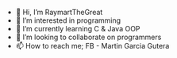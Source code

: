 - 👋 Hi, I’m RaymartTheGreat
- 👀 I’m interested in programming
- 🌱 I’m currently learning C & Java OOP
- 💞️ I’m looking to collaborate on programmers
- 📫 How to reach me; FB - Martin Garcia Gutera

<!---
RaymartTheGreat/RaymartTheGreat is a ✨ special ✨ repository because its `README.md` (this file) appears on your GitHub profile.
You can click the Preview link to take a look at your changes.
--->
